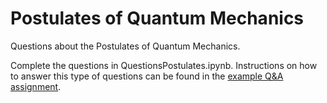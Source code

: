 # Postulates of Quantum Mechanics

Questions about the Postulates of Quantum Mechanics.

Complete the questions in QuestionsPostulates.ipynb. Instructions on how to answer this type of questions can be found in the [example Q&A assignment](https://qchem.qc-edu.org/ipynb/IntroTestExample.html).
